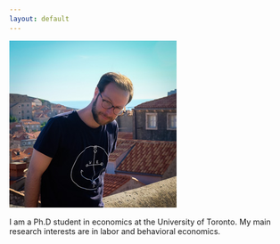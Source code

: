 ```yaml
---
layout: default
---
```


![picture](images/me.jpg "Marc-Antoine Schmidt")

I am a Ph.D student in economics at the University of Toronto. 
My main research interests are in labor and behavioral economics.
